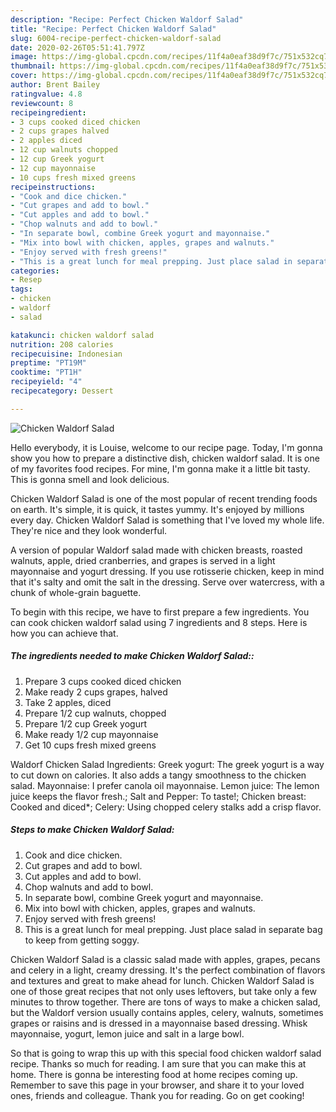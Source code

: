 ```yaml
---
description: "Recipe: Perfect Chicken Waldorf Salad"
title: "Recipe: Perfect Chicken Waldorf Salad"
slug: 6004-recipe-perfect-chicken-waldorf-salad
date: 2020-02-26T05:51:41.797Z
image: https://img-global.cpcdn.com/recipes/11f4a0eaf38d9f7c/751x532cq70/chicken-waldorf-salad-recipe-main-photo.jpg
thumbnail: https://img-global.cpcdn.com/recipes/11f4a0eaf38d9f7c/751x532cq70/chicken-waldorf-salad-recipe-main-photo.jpg
cover: https://img-global.cpcdn.com/recipes/11f4a0eaf38d9f7c/751x532cq70/chicken-waldorf-salad-recipe-main-photo.jpg
author: Brent Bailey
ratingvalue: 4.8
reviewcount: 8
recipeingredient:
- 3 cups cooked diced chicken
- 2 cups grapes halved
- 2 apples diced
- 12 cup walnuts chopped
- 12 cup Greek yogurt
- 12 cup mayonnaise
- 10 cups fresh mixed greens
recipeinstructions:
- "Cook and dice chicken."
- "Cut grapes and add to bowl."
- "Cut apples and add to bowl."
- "Chop walnuts and add to bowl."
- "In separate bowl, combine Greek yogurt and mayonnaise."
- "Mix into bowl with chicken, apples, grapes and walnuts."
- "Enjoy served with fresh greens!"
- "This is a great lunch for meal prepping. Just place salad in separate bag to keep from getting soggy."
categories:
- Resep
tags:
- chicken
- waldorf
- salad

katakunci: chicken waldorf salad
nutrition: 208 calories
recipecuisine: Indonesian
preptime: "PT19M"
cooktime: "PT1H"
recipeyield: "4"
recipecategory: Dessert

---
```



![Chicken Waldorf Salad](https://img-global.cpcdn.com/recipes/11f4a0eaf38d9f7c/751x532cq70/chicken-waldorf-salad-recipe-main-photo.jpg)

Hello everybody, it is Louise, welcome to our recipe page. Today, I'm gonna show you how to prepare a distinctive dish, chicken waldorf salad. It is one of my favorites food recipes. For mine, I'm gonna make it a little bit tasty. This is gonna smell and look delicious.

Chicken Waldorf Salad is one of the most popular of recent trending foods on earth. It's simple, it is quick, it tastes yummy. It's enjoyed by millions every day. Chicken Waldorf Salad is something that I've loved my whole life. They're nice and they look wonderful.

A version of popular Waldorf salad made with chicken breasts, roasted walnuts, apple, dried cranberries, and grapes is served in a light mayonnaise and yogurt dressing. If you use rotisserie chicken, keep in mind that it&#39;s salty and omit the salt in the dressing. Serve over watercress, with a chunk of whole-grain baguette.


To begin with this recipe, we have to first prepare a few ingredients. You can cook chicken waldorf salad using 7 ingredients and 8 steps. Here is how you can achieve that.

##### The ingredients needed to make Chicken Waldorf Salad::

1. Prepare 3 cups cooked diced chicken
1. Make ready 2 cups grapes, halved
1. Take 2 apples, diced
1. Prepare 1/2 cup walnuts, chopped
1. Prepare 1/2 cup Greek yogurt
1. Make ready 1/2 cup mayonnaise
1. Get 10 cups fresh mixed greens


Waldorf Chicken Salad Ingredients: Greek yogurt: The greek yogurt is a way to cut down on calories. It also adds a tangy smoothness to the chicken salad. Mayonnaise: I prefer canola oil mayonnaise. Lemon juice: The lemon juice keeps the flavor fresh.; Salt and Pepper: To taste!; Chicken breast: Cooked and diced*; Celery: Using chopped celery stalks add a crisp flavor. 

##### Steps to make Chicken Waldorf Salad:

1. Cook and dice chicken.
1. Cut grapes and add to bowl.
1. Cut apples and add to bowl.
1. Chop walnuts and add to bowl.
1. In separate bowl, combine Greek yogurt and mayonnaise.
1. Mix into bowl with chicken, apples, grapes and walnuts.
1. Enjoy served with fresh greens!
1. This is a great lunch for meal prepping. Just place salad in separate bag to keep from getting soggy.


Chicken Waldorf Salad is a classic salad made with apples, grapes, pecans and celery in a light, creamy dressing. It&#39;s the perfect combination of flavors and textures and great to make ahead for lunch. Chicken Waldorf Salad is one of those great recipes that not only uses leftovers, but take only a few minutes to throw together. There are tons of ways to make a chicken salad, but the Waldorf version usually contains apples, celery, walnuts, sometimes grapes or raisins and is dressed in a mayonnaise based dressing. Whisk mayonnaise, yogurt, lemon juice and salt in a large bowl. 

So that is going to wrap this up with this special food chicken waldorf salad recipe. Thanks so much for reading. I am sure that you can make this at home. There is gonna be interesting food at home recipes coming up. Remember to save this page in your browser, and share it to your loved ones, friends and colleague. Thank you for reading. Go on get cooking!
